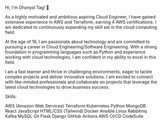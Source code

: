 Hi, I'm Dhanyal Tag! 👋

As a highly motivated and ambitious aspiring Cloud Engineer, I have gained extensive experience in AWS and Terraform, earning 4 AWS certifications. I am dedicated to continuously expanding my skill set in the cloud computing field.

At the age of 16, I am passionate about technology and am committed to pursuing a career in Cloud Engineering/Software Engineering. With a strong foundation in programming languages such as Python and experience working with cloud technologies, I am confident in my ability to excel in this field.

I am a fast learner and thrive in challenging environments, eager to tackle complex projects and deliver innovative solutions. I am excited to connect with like-minded professionals and collaborate on projects that leverage the latest cloud technologies to drive business success.

Skills:

AWS (Amazon Web Services)
Terraform
Kubernetes
Python
MongoDB
React
JavaScript
HTML/CSS (Tailwind)
Docker
Ansible
Linux
Rabbitmq
Kafka
MySQL
Git
Flask
Django
GitHub Actions
AWS CI/CD CodeSuite
